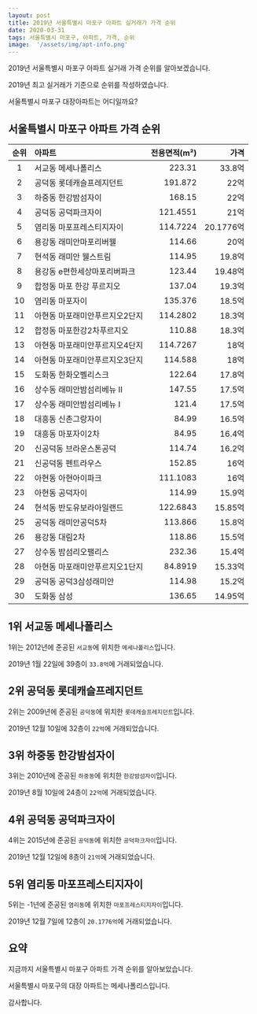 ```yaml
---
layout: post
title: 2019년 서울특별시 마포구 아파트 실거래가 가격 순위
date: 2020-03-31
tags: 서울특별시 마포구, 아파트, 가격, 순위
image:  '/assets/img/apt-info.png'
---
```


2019년 서울특별시 마포구 아파트 실거래 가격 순위를 알아보겠습니다.

2019년 최고 실거래가 기준으로 순위를 작성하였습니다.

서울특별시 마포구 대장아파트는 어디일까요?

## 서울특별시 마포구 아파트 가격 순위

|순위|아파트|전용면적(m²)|가격|
|:---:|:------|---:|---:|
|1|서교동 메세나폴리스|223.31|33.8억|
|2|공덕동 롯데캐슬프레지던트|191.872|22억|
|3|하중동 한강밤섬자이|168.15|22억|
|4|공덕동 공덕파크자이|121.4551|21억|
|5|염리동 마포프레스티지자이|114.7224|20.1776억|
|6|용강동 래미안마포리버웰|114.66|20억|
|7|현석동 래미안 웰스트림|114.95|19.8억|
|8|용강동 e편한세상마포리버파크|123.44|19.48억|
|9|합정동 마포 한강 푸르지오|137.04|19.3억|
|10|염리동 마포자이|135.376|18.5억|
|11|아현동 마포래미안푸르지오2단지|114.2802|18.3억|
|12|합정동 마포한강2차푸르지오|110.88|18.3억|
|13|아현동 마포래미안푸르지오4단지|114.7267|18억|
|14|아현동 마포래미안푸르지오3단지|114.588|18억|
|15|도화동 한화오벨리스크|122.64|17.8억|
|16|상수동 래미안밤섬리베뉴 Ⅱ|147.55|17.5억|
|17|상수동 래미안밤섬리베뉴 Ⅰ|121.4|17.5억|
|18|대흥동 신촌그랑자이|84.99|16.5억|
|19|대흥동 마포자이2차|84.95|16.4억|
|20|신공덕동 브라운스톤공덕|114.74|16.2억|
|21|신공덕동 펜트라우스|152.85|16억|
|22|아현동 아현아이파크|111.1083|16억|
|23|아현동 공덕자이|114.99|15.9억|
|24|현석동 반도유보라아일랜드|122.6843|15.85억|
|25|공덕동 래미안공덕5차|113.866|15.8억|
|26|용강동 대림2차|118.86|15.5억|
|27|상수동 밤섬리오팰리스|232.36|15.4억|
|28|아현동 마포래미안푸르지오1단지|84.8919|15.33억|
|29|공덕동 공덕3삼성래미안|114.98|15.2억|
|30|도화동 삼성|136.65|14.95억|



## 1위 서교동 메세나폴리스

1위는 2012년에 준공된 `서교동`에 위치한 `메세나폴리스`입니다.

2019년 1월 22일에 39층이 `33.8억`에 거래되었습니다.

<!-- * 카카오맵 - 지도퍼가기 -->
<!-- 1. 지도 노드 -->
<div id="daumRoughmapContainer1585687566174" class="root_daum_roughmap root_daum_roughmap_landing"></div>

<!--
	2. 설치 스크립트
	* 지도 퍼가기 서비스를 2개 이상 넣을 경우, 설치 스크립트는 하나만 삽입합니다.
-->
<script charset="UTF-8" class="daum_roughmap_loader_script" src="https://ssl.daumcdn.net/dmaps/map_js_init/roughmapLoader.js"></script>

<!-- 3. 실행 스크립트 -->
<script charset="UTF-8">
	new daum.roughmap.Lander({
		"timestamp" : "1585687566174",
		"key" : "xqiu",
		"mapWidth" : "320",
		"mapHeight" : "180"
	}).render();
</script>

## 2위 공덕동 롯데캐슬프레지던트

2위는 2009년에 준공된 `공덕동`에 위치한 `롯데캐슬프레지던트`입니다.

2019년 12월 10일에 32층이 `22억`에 거래되었습니다.

<!-- * 카카오맵 - 지도퍼가기 -->
<!-- 1. 지도 노드 -->
<div id="daumRoughmapContainer1585687556462" class="root_daum_roughmap root_daum_roughmap_landing"></div>

<!--
	2. 설치 스크립트
	* 지도 퍼가기 서비스를 2개 이상 넣을 경우, 설치 스크립트는 하나만 삽입합니다.
-->
<script charset="UTF-8" class="daum_roughmap_loader_script" src="https://ssl.daumcdn.net/dmaps/map_js_init/roughmapLoader.js"></script>

<!-- 3. 실행 스크립트 -->
<script charset="UTF-8">
	new daum.roughmap.Lander({
		"timestamp" : "1585687556462",
		"key" : "xqit",
		"mapWidth" : "320",
		"mapHeight" : "180"
	}).render();
</script>

## 3위 하중동 한강밤섬자이

3위는 2010년에 준공된 `하중동`에 위치한 `한강밤섬자이`입니다.

2019년 8월 10일에 24층이 `22억`에 거래되었습니다.

<!-- * 카카오맵 - 지도퍼가기 -->
<!-- 1. 지도 노드 -->
<div id="daumRoughmapContainer1585687544326" class="root_daum_roughmap root_daum_roughmap_landing"></div>

<!--
	2. 설치 스크립트
	* 지도 퍼가기 서비스를 2개 이상 넣을 경우, 설치 스크립트는 하나만 삽입합니다.
-->
<script charset="UTF-8" class="daum_roughmap_loader_script" src="https://ssl.daumcdn.net/dmaps/map_js_init/roughmapLoader.js"></script>

<!-- 3. 실행 스크립트 -->
<script charset="UTF-8">
	new daum.roughmap.Lander({
		"timestamp" : "1585687544326",
		"key" : "xqis",
		"mapWidth" : "320",
		"mapHeight" : "180"
	}).render();
</script>

## 4위 공덕동 공덕파크자이

4위는 2015년에 준공된 `공덕동`에 위치한 `공덕파크자이`입니다.

2019년 12월 12일에 8층이 `21억`에 거래되었습니다.

<!-- * 카카오맵 - 지도퍼가기 -->
<!-- 1. 지도 노드 -->
<div id="daumRoughmapContainer1585687530205" class="root_daum_roughmap root_daum_roughmap_landing"></div>

<!--
	2. 설치 스크립트
	* 지도 퍼가기 서비스를 2개 이상 넣을 경우, 설치 스크립트는 하나만 삽입합니다.
-->
<script charset="UTF-8" class="daum_roughmap_loader_script" src="https://ssl.daumcdn.net/dmaps/map_js_init/roughmapLoader.js"></script>

<!-- 3. 실행 스크립트 -->
<script charset="UTF-8">
	new daum.roughmap.Lander({
		"timestamp" : "1585687530205",
		"key" : "xqir",
		"mapWidth" : "320",
		"mapHeight" : "180"
	}).render();
</script>

## 5위 염리동 마포프레스티지자이

5위는 -1년에 준공된 `염리동`에 위치한 `마포프레스티지자이`입니다.

2019년 12월 7일에 12층이 `20.1776억`에 거래되었습니다.

<!-- * 카카오맵 - 지도퍼가기 -->
<!-- 1. 지도 노드 -->
<div id="daumRoughmapContainer1585687509542" class="root_daum_roughmap root_daum_roughmap_landing"></div>

<!--
	2. 설치 스크립트
	* 지도 퍼가기 서비스를 2개 이상 넣을 경우, 설치 스크립트는 하나만 삽입합니다.
-->
<script charset="UTF-8" class="daum_roughmap_loader_script" src="https://ssl.daumcdn.net/dmaps/map_js_init/roughmapLoader.js"></script>

<!-- 3. 실행 스크립트 -->
<script charset="UTF-8">
	new daum.roughmap.Lander({
		"timestamp" : "1585687509542",
		"key" : "xqiq",
		"mapWidth" : "320",
		"mapHeight" : "180"
	}).render();
</script>

## 요약

지금까지 서울특별시 마포구 아파트 가격 순위를 알아보았습니다.

서울특별시 마포구의 대장 아파트는 메세나폴리스입니다.

감사합니다.

